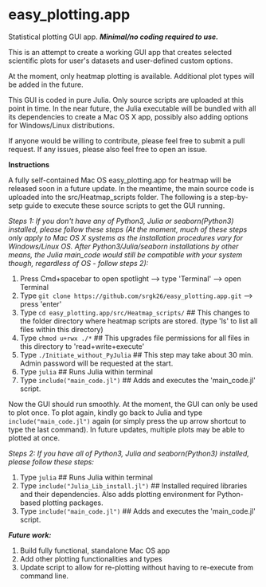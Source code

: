 # easy_plotting.app
Statistical plotting GUI app. ***Minimal/no coding required to use.*** 

This is an attempt to create a working GUI app that creates selected scientific plots for user's datasets and user-defined custom options.

At the moment, only heatmap plotting is available. Additional plot types will be added in the future.

This GUI is coded in pure Julia. Only source scripts are uploaded at this point in time. In the near future, the Julia executable will be bundled with all its dependencies to create a Mac OS X app, possibly also adding options for Windows/Linux distributions.

If anyone would be willing to contribute, please feel free to submit a pull request. If any issues, please also feel free to open an issue.

**Instructions**

A fully self-contained Mac OS easy_plotting.app for heatmap will be released soon in a future update. In the meantime, the main source code is uploaded into the src/Heatmap_scripts folder. The following is a step-by-setp guide to execute these source scripts to get the GUI running.

*Steps 1: If you don't have any of Python3, Julia or seaborn(Python3) installed, please follow these steps (At the moment, much of these steps only apply to Mac OS X systems as the installation procedures vary for Windows/Linux OS. After Python3/Julia/seaborn installations by other means, the Julia main_code would still be compatible with your system though, regardless of OS - follow steps 2):*

  1. Press Cmd+spacebar to open spotlight --> type 'Terminal' --> open Terminal
  2. Type `git clone https://github.com/srgk26/easy_plotting.app.git` --> press 'enter'
  3. Type `cd easy_plotting.app/src/Heatmap_scripts/`  ## This changes to the folder directory where heatmap scripts are stored. (type 'ls' to list all files within this directory)
  4. Type `chmod u+rwx ./*`  ## This upgrades file permissions for all files in this directory to 'read+write+execute'
  5. Type `./Initiate_without_PyJulia`  ## This step may take about 30 min. Admin password will be requested at the start.
  6. Type `julia`  ## Runs Julia within terminal
  7. Type `include("main_code.jl")`  ## Adds and executes the 'main_code.jl' script.
  
Now the GUI should run smoothly. At the moment, the GUI can only be used to plot once. To plot again, kindly go back to Julia and type `include("main_code.jl")` again (or simply press the up arrow shortcut to type the last command). In future updates, multiple plots may be able to plotted at once.

*Steps 2: If you have all of Python3, Julia and seaborn(Python3) installed, please follow these steps:*

  1. Type `julia`  ## Runs Julia within terminal
  2. Type `include("Julia_Lib_install.jl")`  ## Installed required libraries and their dependencies. Also adds plotting environment for Python-based plotting packages.
  3. Type `include("main_code.jl")`  ## Adds and executes the 'main_code.jl' script.
  
***Future work:***
  1. Build fully functional, standalone Mac OS app
  2. Add other plotting functionalities and types
  3. Update script to allow for re-plotting without having to re-execute from command line.
